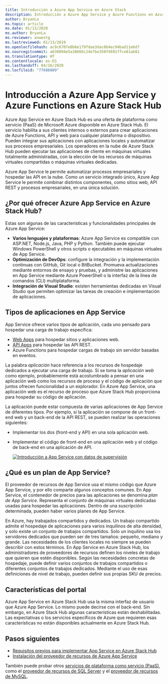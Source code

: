 ```yaml
---
title: Introducción a Azure App Service en Azure Stack
description: Introducción a Azure App Service y Azure Functions en Azure Stack Hub.
author: BryanLa
ms.topic: article
ms.date: 01/13/2020
ms.author: BryanLa
ms.reviewer: anwestg
ms.lastreviewed: 01/13/2019
ms.openlocfilehash: ac9c6707e0b6e179fdae3dac0b4ec94bad11e6d7
ms.sourcegitcommit: a630894e5a38666c24e7be350f4691ffce81ab81
ms.translationtype: HT
ms.contentlocale: es-ES
ms.lasthandoff: 04/16/2020
ms.locfileid: "77688889"
---
```

# <a name="azure-app-service-and-azure-functions-on-azure-stack-hub-overview"></a>Introducción a Azure App Service y Azure Functions en Azure Stack Hub

Azure App Service en Azure Stack Hub es una oferta de plataforma como servicio (PaaS) de Microsoft Azure disponible en Azure Stack Hub. El servicio habilita a sus clientes internos o externos para crear aplicaciones de Azure Functions, API y web para cualquier plataforma o dispositivo. Pueden integrar sus aplicaciones con aplicaciones locales y automatizar sus procesos empresariales. Los operadores en la nube de Azure Stack Hub pueden ejecutar las aplicaciones de cliente en máquinas virtuales totalmente administradas, con la elección de los recursos de máquinas virtuales compartidas o máquinas virtuales dedicadas.

Azure App Service le permite automatizar procesos empresariales y hospedar las API en la nube. Como un servicio integrado único, Azure App Service le permite combinar distintos componentes, como sitios web, API REST y procesos empresariales, en una única solución.

## <a name="why-offer-azure-app-service-on-azure-stack-hub"></a>¿Por qué ofrecer Azure App Service en Azure Stack Hub?

Estas son algunas de las características y funcionalidades principales de Azure App Service:

- **Varios lenguajes y plataformas**: Azure App Service es compatible con ASP.NET, Node.js, Java, PHP y Python. También puede ejecutar Windows PowerShell y otros scripts o ejecutables en máquinas virtuales de App Service.
- **Optimización de DevOps**: configure la integración y la implementación continuas con GitHub, Git local o BitBucket. Promueva actualizaciones mediante entornos de ensayo y pruebas, y administre las aplicaciones en App Service mediante Azure PowerShell o la interfaz de la línea de comandos (CLI) multiplataforma.
- **Integración de Visual Studio**: existen herramientas dedicadas en Visual Studio que permiten optimizar las tareas de creación e implementación de aplicaciones.

## <a name="app-types-in-app-service"></a>Tipos de aplicaciones en App Service

App Service ofrece varios tipos de aplicación, cada uno pensado para hospedar una carga de trabajo específica:

- [Web Apps](/azure/app-service/overview) para hospedar sitios y aplicaciones web.
- [API Apps](/azure/app-service/overview) para hospedar las API REST.
- Azure Functions para hospedar cargas de trabajo sin servidor basadas en eventos.

La palabra *aplicación* hace referencia a los recursos de hospedaje dedicados a ejecutar una carga de trabajo. Si se toma la *aplicación web* como ejemplo, probablemente está acostumbrado a pensar en una aplicación web como los recursos de proceso y el código de aplicación que juntos ofrecen funcionalidad a un explorador. En Azure App Service, una aplicación web es el recurso de proceso que Azure Stack Hub proporciona para hospedar su código de aplicación.

La aplicación puede estar compuesta de varias aplicaciones de App Service de diferentes tipos. Por ejemplo, si la aplicación se compone de un front-end web y un back-end de la API REST, se pueden realizar las operaciones siguientes:

- Implementar los dos (front-end y API) en una sola aplicación web.
- Implementar el código de front-end en una aplicación web y el código de back-end en una aplicación de API.

   [![Introducción a App Service con datos de supervisión](media/azure-stack-app-service-overview/image01.png "Introducción a App Service con datos de supervisión")](media/azure-stack-app-service-overview/image01.png#lightbox)

## <a name="what-is-an-app-service-plan"></a>¿Qué es un plan de App Service?

El proveedor de recursos de App Service usa el mismo código que Azure App Service, y por ello comparte algunos conceptos comunes. En App Service, el contenedor de precios para las aplicaciones se denomina *plan de App Service*. Representa el conjunto de máquinas virtuales dedicadas usadas para hospedar las aplicaciones. Dentro de una suscripción determinada, pueden haber varios planes de App Service.

En Azure, hay trabajados compartidos y dedicados. Un trabajo compartido admite el hospedaje de aplicaciones para varios inquilinos de alta densidad, y solo existe un conjunto de trabajos compartidos. Solo un inquilino usa los servidores dedicados que pueden ser de tres tamaños: pequeño, mediano y grande. Las necesidades de los clientes locales no siempre se pueden describir con estos términos. En App Service en Azure Stack Hub, los administradores de proveedores de recursos definen los niveles de trabajo que quieren que estén disponibles. Según las necesidades concretas de hospedaje, puede definir varios conjuntos de trabajos compartidos o diferentes conjuntos de trabajos dedicados. Mediante el uso de esas definiciones de nivel de trabajo, pueden definir sus propias SKU de precios.

## <a name="portal-features"></a>Características del portal


Azure App Service en Azure Stack Hub usa la misma interfaz de usuario que Azure App Service. Lo mismo puede decirse con el back-end. Sin embargo, en Azure Stack Hub algunas características están deshabilitadas. Las expectativas o los servicios específicos de Azure que requieren esas características no están disponibles actualmente en Azure Stack Hub.

## <a name="next-steps"></a>Pasos siguientes

- [Requisitos previos para implementar App Service en Azure Stack Hub](azure-stack-app-service-before-you-get-started.md)
- [Instalación del proveedor de recursos de Azure App Service](azure-stack-app-service-deploy.md)

También puede probar otros [servicios de plataforma como servicio (PaaS)](service-plan-offer-subscription-overview.md), como el [proveedor de recursos de SQL Server](azure-stack-sql-resource-provider-deploy.md) y el [proveedor de recursos de MySQL](azure-stack-mysql-resource-provider-deploy.md).
